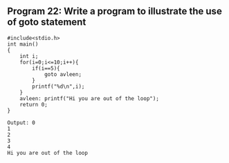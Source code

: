 ## Program 22: Write a program to illustrate the use of goto statement
```
#include<stdio.h>
int main()
{
	int i;
	for(i=0;i<=10;i++){
		if(i==5){
			goto avleen;
		}
		printf("%d\n",i);
	}
	avleen: printf("Hi you are out of the loop");
	return 0;
}
```
``` 
Output: 0
1
2
3
4
Hi you are out of the loop
```
